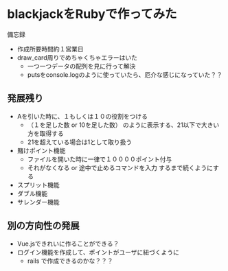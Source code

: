 # blackjackをRubyで作ってみた
備忘録
- 作成所要時間約１営業日
- draw_card周りでめちゃくちゃエラーはいた
  - 一つ一つデータの配列を見に行って解決
  - putsをconsole.logのように使っていたら、厄介な感じになっていた？？

## 発展残り
- Aを引いた時に、１もしくは１０の役割をつける
  - （１を足した数 or 10を足した数） のように表示する、21以下で大きい方を取得する  
  - 21を超えている場合は1として取り扱う
- 賭けポイント機能
  - ファイルを開いた時に一律で１００００ポイント付与　
  - それがなくなる or 途中で止めるコマンドを入力 するまで続くようにする
- スプリット機能
- ダブル機能
- サレンダー機能


## 別の方向性の発展
- Vue.jsできれいに作ることができる？
- ログイン機能を作成して、ポイントがユーザに紐づくように
  - rails で作成できるのかな？？？
